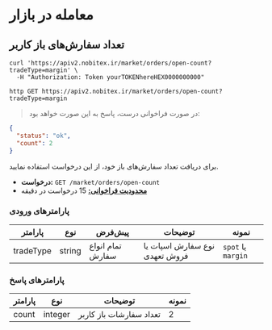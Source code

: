 # معامله در بازار

## تعداد سفارش‌های باز کاربر


```shell
curl 'https://apiv2.nobitex.ir/market/orders/open-count?tradeType=margin' \
  -H "Authorization: Token yourTOKENhereHEX0000000000"
```

```plaintext
http GET https://apiv2.nobitex.ir/market/orders/open-count?tradeType=margin
```

> در صورت فراخوانی درست، پاسخ به این صورت خواهد بود:

```json
{
  "status": "ok",
  "count": 2
}
```

برای دریافت تعداد سفارش‌های باز خود، از این درخواست استفاده نمایید.

- **درخواست:** `GET /market/orders/open-count`
- **<a href="/#ratelimit">محدودیت فراخوانی:</a>** 15 درخواست در دقیقه

### پارامترهای ورودی
| پارامتر   | نوع    | پیش‌فرض          | توضیحات                       | نمونه              |
|-----------|--------|------------------|-------------------------------|--------------------|
| tradeType | string | تمام انواع سفارش | نوع سفارش اسپات یا فروش تعهدی | `spot` یا `margin` |

### پارامترهای پاسخ
| پارامتر | نوع     | توضیحات                 | نمونه |
|---------|---------|-------------------------|-------|
| count   | integer | تعداد سفارشات باز کاربر | 2     |
